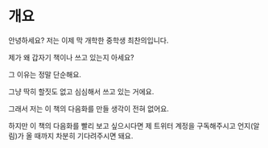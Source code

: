 # 개요
안녕하세요? 저는 이제 막 개학한 중학생 최찬의입니다.

제가 왜 갑자기 책이나 쓰고 있는지 아세요?

그 이유는 정말 단순해요.

그냥 딱히 할짓도 없고 심심해서 쓰고 있는 거에요.

그래서 저는 이 책의 다음화를 만들 생각이 전혀 없어요.

하지만 이 책의 다음화를 빨리 보고 싶으시다면 제 트위터 계정을 구독해주시고 언지(알림)가 올 때까지 차분히 기다려주시면 돼요.
